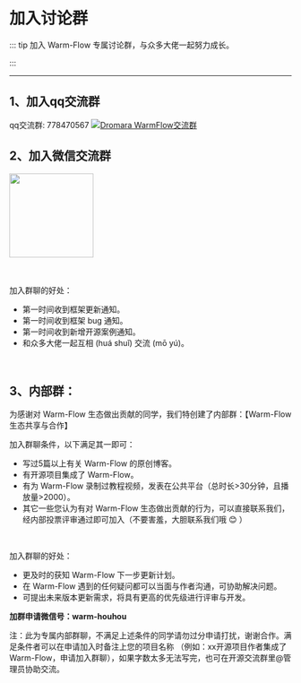 # 加入讨论群
::: tip
加入 Warm-Flow 专属讨论群，与众多大佬一起努力成长。

:::

---

## 1、加入qq交流群
qq交流群: 778470567 <a target="_blank" href="https://qm.qq.com/cgi-bin/qm/qr?k=8V7OKThduy3Ghtsb9OnRMj_6IwZp0CjB&jump_from=webapi&authKey=euTqWZEvL2tP7zIHYOHNGqYAFbUsWqt3/8RCxXBSf629qOQGM4vYwLhwZD+iKaCZ">
<img border="0" src="//pub.idqqimg.com/wpa/images/group.png" alt="Dromara WarmFlow交流群" title="Dromara WarmFlow交流群">
</a>

## 2、加入微信交流群
<img src="/wx.png" width="150px">

<br>
<br>
<br>

加入群聊的好处：

- 第一时间收到框架更新通知。
- 第一时间收到框架 bug 通知。
- 第一时间收到新增开源案例通知。
- 和众多大佬一起互相 (huá shuǐ) 交流 (mō yú)。

<br>

## 3、内部群：
为感谢对 Warm-Flow 生态做出贡献的同学，我们特创建了内部群：【Warm-Flow 生态共享与合作】

加入群聊条件，以下满足其一即可：

- 写过5篇以上有关 Warm-Flow 的原创博客。
- 有开源项目集成了 Warm-Flow。
- 有为 Warm-Flow 录制过教程视频，发表在公共平台（总时长>30分钟，且播放量>2000）。
- 其它一些您认为有对 Warm-Flow 生态做出贡献的行为，可以直接联系我们，经内部投票评审通过即可加入（不要害羞，大胆联系我们哦 😊 ）

<br>

加入群聊的好处：

- 更及时的获知 Warm-Flow 下一步更新计划。
- 在 Warm-Flow 遇到的任何疑问都可以当面与作者沟通，可协助解决问题。
- 可提出未来版本更新需求，将具有更高的优先级进行评审与开发。

**加群申请微信号：warm-houhou**

注：此为专属内部群聊，不满足上述条件的同学请勿过分申请打扰，谢谢合作。满足条件者可以在申请加入时备注上您的项目名称 （例如：xx开源项目作者集成了 Warm-Flow，申请加入群聊），如果字数太多无法写完，也可在开源交流群里@管理员协助交流。

